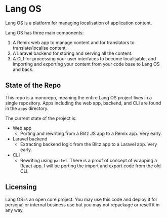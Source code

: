 # Lang OS

Lang OS is a platform for managing localisation of application content.

Lang OS has three main components:
1. A Remix web app to manage content and for translators to translate/localise content.
2. A Laravel backend for storing and serving all the content.
3. A CLI for processing your user interfaces to become localisable, and importing and exporting your content from your code base to Lang OS and back.

## State of the Repo

This repo is a monorepo, meaning the entire Lang OS project lives in a single repository. Apps including the web app, backend, and CLI are found in the `apps` directory.

The current state of the project is:
- Web app
  - Porting and rewriting from a Blitz JS app to a Remix app. Very early.
- Laravel backend
  - Extracting backend logic from the Blitz app to a Laravel app. Very early.
- CLI
  - Rewriting using `pastel`. There is a proof of concept of wrapping a React app. I will be porting the import and export code from the old CLI.

## Licensing

Lang OS is an open core project. You may use this code and deploy it for personal or internal business use but you may not repackage or resell it in any way.
